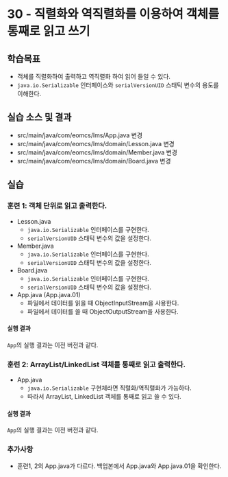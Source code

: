 # 30 - 직렬화와 역직렬화를 이용하여 객체를 통째로 읽고 쓰기

## 학습목표

- 객체를 직렬화하여 출력하고 역직렬화 하여 읽어 들일 수 있다.
- `java.io.Serializable` 인터페이스와 `serialVersionUID` 스태틱 변수의 용도를 이해한다. 

## 실습 소스 및 결과

- src/main/java/com/eomcs/lms/App.java 변경
- src/main/java/com/eomcs/lms/domain/Lesson.java 변경
- src/main/java/com/eomcs/lms/domain/Member.java 변경
- src/main/java/com/eomcs/lms/domain/Board.java 변경

## 실습

### 훈련 1: 객체 단위로 읽고 출력한다.

- Lesson.java
  - `java.io.Serializable` 인터페이스를 구현한다.
  - `serialVersionUID` 스태틱 변수의 값을 설정한다.
- Member.java
  - `java.io.Serializable` 인터페이스를 구현한다.
  - `serialVersionUID` 스태틱 변수의 값을 설정한다.
- Board.java
  - `java.io.Serializable` 인터페이스를 구현한다.
  - `serialVersionUID` 스태틱 변수의 값을 설정한다.
- App.java (App.java.01)
  - 파일에서 데이터를 읽을 때 ObjectInputStream을 사용한다.
  - 파일에서 데이터를 쓸 때 ObjectOutputStream을 사용한다.

#### 실행 결과

`App`의 실행 결과는 이전 버전과 같다.

### 훈련 2: ArrayList/LinkedList 객체를 통째로 읽고 출력한다.

- App.java
  - `java.io.Serializable` 구현체라면 직렬화/역직렬화가 가능하다.
  - 따라서 ArrayList, LinkedList 객체를 통째로 읽고 쓸 수 있다.

#### 실행 결과

`App`의 실행 결과는 이전 버전과 같다.

### 추가사항
- 훈련1, 2의 App.java가 다르다. 백업본에서 App.java와 App.java.01을 확인한다.